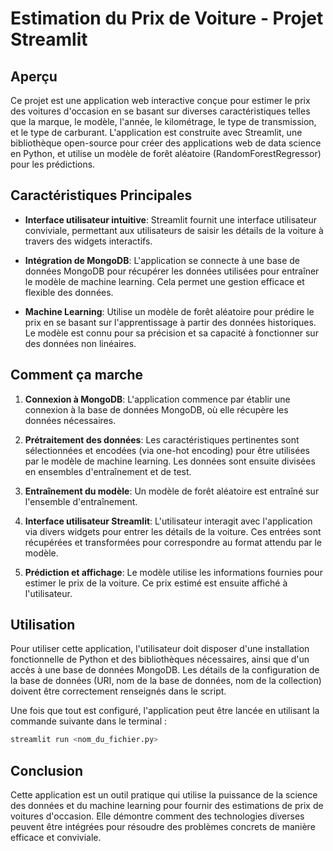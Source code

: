 # Estimation du Prix de Voiture - Projet Streamlit

## Aperçu

Ce projet est une application web interactive conçue pour estimer le prix des voitures d'occasion en se basant sur diverses caractéristiques telles que la marque, le modèle, l'année, le kilométrage, le type de transmission, et le type de carburant. L'application est construite avec Streamlit, une bibliothèque open-source pour créer des applications web de data science en Python, et utilise un modèle de forêt aléatoire (RandomForestRegressor) pour les prédictions.

## Caractéristiques Principales

- **Interface utilisateur intuitive**: Streamlit fournit une interface utilisateur conviviale, permettant aux utilisateurs de saisir les détails de la voiture à travers des widgets interactifs.

- **Intégration de MongoDB**: L'application se connecte à une base de données MongoDB pour récupérer les données utilisées pour entraîner le modèle de machine learning. Cela permet une gestion efficace et flexible des données.

- **Machine Learning**: Utilise un modèle de forêt aléatoire pour prédire le prix en se basant sur l'apprentissage à partir des données historiques. Le modèle est connu pour sa précision et sa capacité à fonctionner sur des données non linéaires.

## Comment ça marche

1. **Connexion à MongoDB**: L'application commence par établir une connexion à la base de données MongoDB, où elle récupère les données nécessaires.

2. **Prétraitement des données**: Les caractéristiques pertinentes sont sélectionnées et encodées (via one-hot encoding) pour être utilisées par le modèle de machine learning. Les données sont ensuite divisées en ensembles d'entraînement et de test.

3. **Entraînement du modèle**: Un modèle de forêt aléatoire est entraîné sur l'ensemble d'entraînement.

4. **Interface utilisateur Streamlit**: L'utilisateur interagit avec l'application via divers widgets pour entrer les détails de la voiture. Ces entrées sont récupérées et transformées pour correspondre au format attendu par le modèle.

5. **Prédiction et affichage**: Le modèle utilise les informations fournies pour estimer le prix de la voiture. Ce prix estimé est ensuite affiché à l'utilisateur.

## Utilisation

Pour utiliser cette application, l'utilisateur doit disposer d'une installation fonctionnelle de Python et des bibliothèques nécessaires, ainsi que d'un accès à une base de données MongoDB. Les détails de la configuration de la base de données (URI, nom de la base de données, nom de la collection) doivent être correctement renseignés dans le script.

Une fois que tout est configuré, l'application peut être lancée en utilisant la commande suivante dans le terminal :

```bash
streamlit run <nom_du_fichier.py>
```

## Conclusion

Cette application est un outil pratique qui utilise la puissance de la science des données et du machine learning pour fournir des estimations de prix de voitures d'occasion. Elle démontre comment des technologies diverses peuvent être intégrées pour résoudre des problèmes concrets de manière efficace et conviviale.
